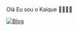 Olá Eu sou o Kaique 🤙🏽👋🏽

[![Blog](https://img.shields.io/badge/Instagram-E4405F?style=for-the-badge&logo=instagram&logoColor=white)](https://www.instagram.com/kaique_de_lima123/)
